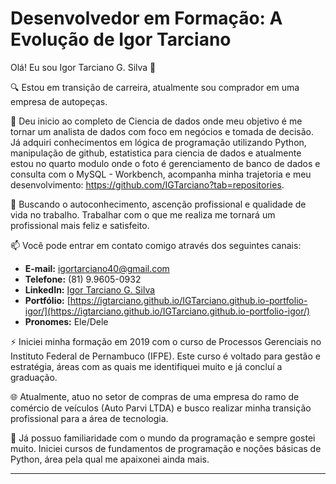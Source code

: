 # Desenvolvedor em Formação: A Evolução de Igor Tarciano

Olá! Eu sou Igor Tarciano G. Silva 👋

🔍 Estou em transição de carreira, atualmente sou comprador em uma empresa de autopeças.

🌱 Deu inicio ao completo de Ciencia de dados onde meu objetivo é me tornar um analista de dados com foco em negócios e tomada de decisão. Já adquiri conhecimentos em lógica de programação utilizando Python, manipulação de github, estatistica para ciencia de dados e atualmente estou no quarto modulo onde o foto é gerenciamento de banco de dados e consulta com o MySQL - Workbench, acompanha minha trajetoria e meu desenvolvimento: https://github.com/IGTarciano?tab=repositories.

💞️ Buscando o autoconhecimento, ascenção profissional e qualidade de vida no trabalho. Trabalhar com o que me realiza me tornará um profissional mais feliz e satisfeito.

📫 Você pode entrar em contato comigo através dos seguintes canais:

- **E-mail:** igortarciano40@gmail.com  
- **Telefone:** (81) 9.9605-0932  
- **LinkedIn:** [Igor Tarciano G. Silva](https://www.linkedin.com/in/igor-tarciano-g-silva)  
- **Portfólio:** [https://igtarciano.github.io/IGTarciano.github.io-portfolio-igor/](https://igtarciano.github.io/IGTarciano.github.io-portfolio-igor/)  
- **Pronomes:** Ele/Dele

⚡ Iniciei minha formação em 2019 com o curso de Processos Gerenciais no Instituto Federal de Pernambuco (IFPE). Este curso é voltado para gestão e estratégia, áreas com as quais me identifiquei muito e já concluí a graduação.

🌐 Atualmente, atuo no setor de compras de uma empresa do ramo de comércio de veículos (Auto Parvi LTDA) e busco realizar minha transição profissional para a área de tecnologia.

🚀 Já possuo familiaridade com o mundo da programação e sempre gostei muito. Iniciei cursos de fundamentos de programação e noções básicas de Python, área pela qual me apaixonei ainda mais.

---
